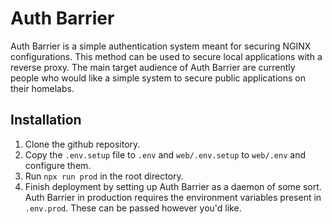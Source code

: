 # Auth Barrier
Auth Barrier is a simple authentication system meant for securing NGINX configurations. This method can be used to secure local applications with a reverse proxy. The main target audience of Auth Barrier are currently people who would like a simple system to secure public applications on their homelabs.

## Installation
1. Clone the github repository.
2. Copy the `.env.setup` file to `.env` and `web/.env.setup` to `web/.env` and configure them.
3. Run `npx run prod` in the root directory.
4. Finish deployment by setting up Auth Barrier as a daemon of some sort. Auth Barrier in production requires the environment variables present in `.env.prod`. These can be passed however you'd like.